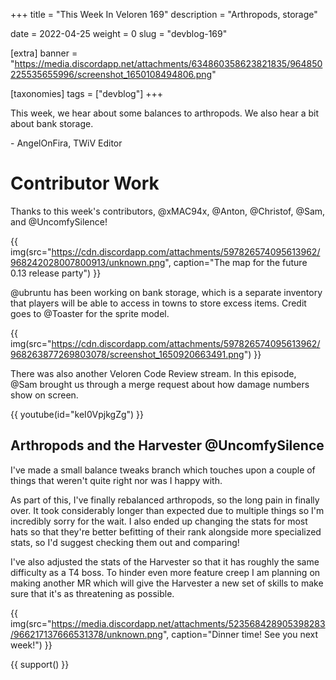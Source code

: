 +++
title = "This Week In Veloren 169"
description = "Arthropods, storage"

date = 2022-04-25
weight = 0
slug = "devblog-169"

[extra]
banner = "https://media.discordapp.net/attachments/634860358623821835/964850225535655996/screenshot_1650108494806.png"

[taxonomies]
tags = ["devblog"]
+++

This week, we hear about some balances to arthropods. We also hear a bit about
bank storage.

\- AngelOnFira, TWiV Editor

# Contributor Work

Thanks to this week's contributors, @xMAC94x, @Anton, @Christof, @Sam, and
@UncomfySilence!

{{
    img(src="https://cdn.discordapp.com/attachments/597826574095613962/968242028007800913/unknown.png",
    caption="The map for the future 0.13 release party") }}

@ubruntu has been working on bank storage, which is a separate inventory that
players will be able to access in towns to store excess items. Credit goes to
@Toaster for the sprite model.

{{
    img(src="https://cdn.discordapp.com/attachments/597826574095613962/968263877269803078/screenshot_1650920663491.png")
}}

There was also another Veloren Code Review stream. In this episode, @Sam brought
us through a merge request about how damage numbers show on screen.

{{
    youtube(id="keI0VpjkgZg")
}}

## Arthropods and the Harvester @UncomfySilence

I've made a small balance tweaks branch which touches upon a couple of things
that weren't quite right nor was I happy with.

As part of this, I've finally rebalanced arthropods, so the long pain in finally
over. It took considerably longer than expected due to multiple things so I'm
incredibly sorry for the wait. I also ended up changing the stats for most hats
so that they're better befitting of their rank alongside more specialized stats,
so I'd suggest checking them out and comparing!

I've also adjusted the stats of the Harvester so that it has roughly the same
difficulty as a T4 boss. To hinder even more feature creep I am planning on
making another MR which will give the Harvester a new set of skills to make sure
that it's as threatening as possible.

{{
    img(src="https://media.discordapp.net/attachments/523568428905398283/966217137666531378/unknown.png",
    caption="Dinner time! See you next week!") }}

{{ support() }}
